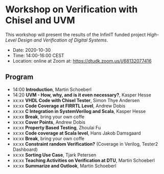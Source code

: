 # Workshop on Verification with Chisel and UVM

This workshop will present the results of the InfinIT funded project
*High-Level Design and Verification of Digital Systems*.

 * Date: 2020-10-30
 * Time: 14:00-16:00 CEST
 * Location: online at Zoom at: https://dtudk.zoom.us/j/68132077416

## Program

 * 14:00 **Introduction**, Martin Schoeberl
 * 14:20 **UVM - How, why, and is it even necessary?**, Kasper Hesse
 * xx:xx **VHDL Code with Chisel Tester**, Simon Thye Andersen
 * xx:xx **Code Coverage at FIRRTL Level**, Andrew Dobis
 * xx:xx **C Integration in SystemVerilog and Scala**, Kasper Hesse
 * xx:xx **Break**, bring your own coffe
 * xx:xx **Cover Points**, Andrew Dobis
 * xx:xx **Property Based Testing**, Zhoulai Fu
 * xx:xx **Code coverage at Scala level**, Hans Jakob Damsgaard
 * xx:xx **Break**, bring your own coffe
 * xx:xx **Constraint random Verification?** (Coverage in Verilog, Tester2 Dashboard)
 * xx:xx **Sorting Use Case**, Tjark Petersen
 * xx:xx **Teaching Activities on Verification at DTU**, Martin Schoeberl
 * xx:xx **Summarize and Outlook**, Martin Schoeberl
 

